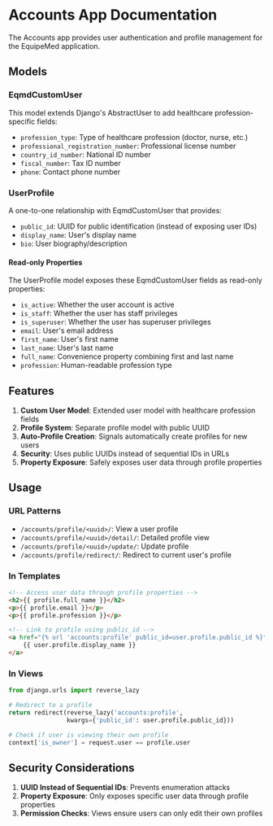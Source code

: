 # Accounts App Documentation

The Accounts app provides user authentication and profile management for the EquipeMed application.

## Models

### EqmdCustomUser

This model extends Django's AbstractUser to add healthcare profession-specific fields:

- `profession_type`: Type of healthcare profession (doctor, nurse, etc.)
- `professional_registration_number`: Professional license number
- `country_id_number`: National ID number
- `fiscal_number`: Tax ID number
- `phone`: Contact phone number

### UserProfile

A one-to-one relationship with EqmdCustomUser that provides:

- `public_id`: UUID for public identification (instead of exposing user IDs)
- `display_name`: User's display name
- `bio`: User biography/description

#### Read-only Properties

The UserProfile model exposes these EqmdCustomUser fields as read-only properties:

- `is_active`: Whether the user account is active
- `is_staff`: Whether the user has staff privileges
- `is_superuser`: Whether the user has superuser privileges
- `email`: User's email address
- `first_name`: User's first name
- `last_name`: User's last name
- `full_name`: Convenience property combining first and last name
- `profession`: Human-readable profession type

## Features

1. **Custom User Model**: Extended user model with healthcare profession fields
2. **Profile System**: Separate profile model with public UUID
3. **Auto-Profile Creation**: Signals automatically create profiles for new users
4. **Security**: Uses public UUIDs instead of sequential IDs in URLs
5. **Property Exposure**: Safely exposes user data through profile properties

## Usage

### URL Patterns

- `/accounts/profile/<uuid>/`: View a user profile
- `/accounts/profile/<uuid>/detail/`: Detailed profile view
- `/accounts/profile/<uuid>/update/`: Update profile
- `/accounts/profile/redirect/`: Redirect to current user's profile

### In Templates

```html
<!-- Access user data through profile properties -->
<h2>{{ profile.full_name }}</h2>
<p>{{ profile.email }}</p>
<p>{{ profile.profession }}</p>

<!-- Link to profile using public_id -->
<a href="{% url 'accounts:profile' public_id=user.profile.public_id %}">
    {{ user.profile.display_name }}
</a>
```

### In Views

```python
from django.urls import reverse_lazy

# Redirect to a profile
return redirect(reverse_lazy('accounts:profile', 
                kwargs={'public_id': user.profile.public_id}))

# Check if user is viewing their own profile
context['is_owner'] = request.user == profile.user
```

## Security Considerations

1. **UUID Instead of Sequential IDs**: Prevents enumeration attacks
2. **Property Exposure**: Only exposes specific user data through profile properties
3. **Permission Checks**: Views ensure users can only edit their own profiles